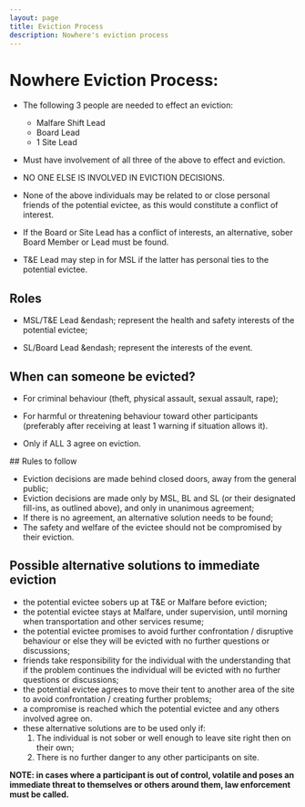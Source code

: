 ```yaml
---
layout: page
title: Eviction Process
description: Nowhere's eviction process
---
```

# **Nowhere Eviction Process:**

- The following 3 people are needed to effect an eviction:
   - Malfare Shift Lead
   - Board Lead
   - 1 Site Lead

- Must have involvement of all three of the above to effect and
    eviction.

- NO ONE ELSE IS INVOLVED IN EVICTION DECISIONS.

- None of the above individuals may be related to or close personal
    friends of the potential evictee, as this would constitute a
    conflict of interest.

- If the Board or Site Lead has a conflict of interests, an
    alternative, sober Board Member or Lead must be found.

- T&E Lead may step in for MSL if the latter has personal ties to the
    potential evictee.

## Roles

 - MSL/T&E Lead &endash; represent the health and safety interests of
     the potential evictee;

 - SL/Board Lead &endash; represent the interests of the event.

## When can someone be evicted?

 - For criminal behaviour (theft, physical assault, sexual assault, rape);

 - For harmful or threatening behaviour toward other participants
    (preferably after receiving at least 1 warning if situation allows
    it).

 - Only if ALL 3 agree on eviction.

## Rules to follow
 - Eviction decisions are made behind closed doors, away from the general public;
 - Eviction decisions are made only by MSL, BL and SL (or their designated fill-ins, as outlined above), and only in unanimous agreement;
 - If there is no agreement, an alternative solution needs to be found;
 - The safety and welfare of the evictee should not be compromised by their eviction.

## Possible alternative solutions to immediate eviction
 - the potential evictee sobers up at T&E or Malfare before eviction;
 - the potential evictee stays at Malfare, under supervision, until
    morning when transportation and other services resume;
 - the potential evictee promises to avoid further confrontation /
    disruptive behaviour or else they will be evicted with no further
    questions or discussions;
 - friends take responsibility for the individual with the
     understanding that if the problem continues the individual will be
    evicted with no further questions or discussions;
 - the potential evictee agrees to move their tent to another area of
     the site to avoid confrontation / creating further problems;
 - a compromise is reached which the potential evictee and any others
     involved agree on.
  - these alternative solutions are to be used only if:
    1. The individual is not sober or well enough to leave site right
       then on their own;
    1. There is no further danger to any other participants on site.

**NOTE: in cases where a participant is out of control, volatile and
poses an immediate threat to themselves or others around them, law
enforcement must be called.**

